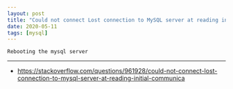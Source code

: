 ```yaml
---
layout: post
title: "Could not connect Lost connection to MySQL server at reading initial communic"
date: 2020-05-11
tags: [mysql]
---
```


```
Rebooting the mysql server
```

---

* https://stackoverflow.com/questions/961928/could-not-connect-lost-connection-to-mysql-server-at-reading-initial-communica
